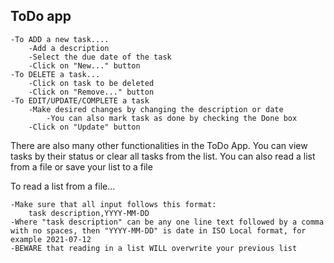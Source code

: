 ToDo app
-
    -To ADD a new task....
        -Add a description
        -Select the due date of the task
        -Click on "New..." button
    -To DELETE a task...
        -Click on task to be deleted
        -Click on "Remove..." button
    -To EDIT/UPDATE/COMPLETE a task
        -Make desired changes by changing the description or date
            -You can also mark task as done by checking the Done box
        -Click on "Update" button
    
There are also many other functionalities in the ToDo App. You can view tasks by their status or clear all tasks from the list. You can also read a list from a file or save your list to a file

To read a list from a file...
    
    -Make sure that all input follows this format:
        task description,YYYY-MM-DD
    -Where "task description" can be any one line text followed by a comma with no spaces, then "YYYY-MM-DD" is date in ISO Local format, for example 2021-07-12
    -BEWARE that reading in a list WILL overwrite your previous list